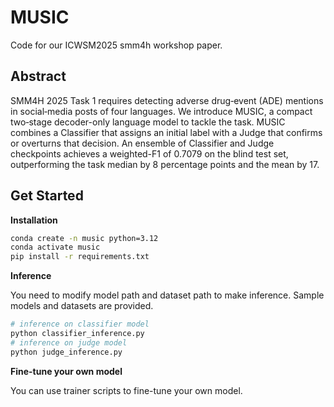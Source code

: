 # MUSIC
Code for our ICWSM2025 smm4h workshop paper.


## Abstract
SMM4H 2025 Task 1 requires detecting adverse drug‑event (ADE) mentions in social‑media posts of four languages. We introduce MUSIC, a compact two‑stage decoder-only language model to tackle the task. MUSIC combines a Classifier that assigns an initial label with a Judge that confirms or overturns that decision. An ensemble of Classifier and Judge checkpoints achieves a weighted-F1 of 0.7079 on the blind test set, outperforming the task median by 8 percentage points and the mean by 17.

## Get Started

**Installation**

```bash
conda create -n music python=3.12
conda activate music
pip install -r requirements.txt
```

**Inference**

You need to modify model path and dataset path to make inference. Sample models and datasets are provided.

```bash 
# inference on classifier model
python classifier_inference.py
# inference on judge model
python judge_inference.py
```

**Fine-tune your own model**

You can use trainer scripts to fine-tune your own model.

